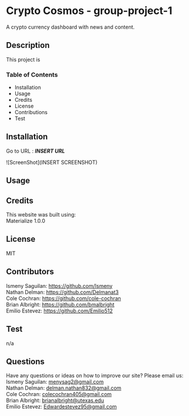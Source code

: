 # Crypto Cosmos - group-project-1
A crypto currency dashboard with news and content.

## Description
This project is 

### Table of Contents 
* Installation
* Usage
* Credits
* License
* Contributions
* Test

## Installation
Go to URL : ***INSERT URL***

![ScreenShot](INSERT SCREENSHOT)


## Usage


## Credits
This website was built using: <br >
Materialize  1.0.0


## License
MIT

## Contributors
Ismeny Saguilan: https://github.com/Ismeny <br >
Nathan Delman: https://github.com/Delmanat3 <br >
Cole Cochran: https://github.com/cole-cochran <br >
Brian Albright: https://github.com/bmalbright <br >
Emilio Estevez: https://github.com/Emilio512 <br >

## Test
n/a

## Questions
Have any questions or ideas on how to improve our site? Please email us: <br >
Ismeny Saguilan: menysag2@gmail.com <br >
Nathan Delman: delman.nathan832@gmail.com  <br >
Cole Cochran: colecochran405@gmail.com <br >
Brian Albright: brianalbright@utexas.edu <br >
Emilio Estevez: Edwardestevez95@gmail.com <br >

